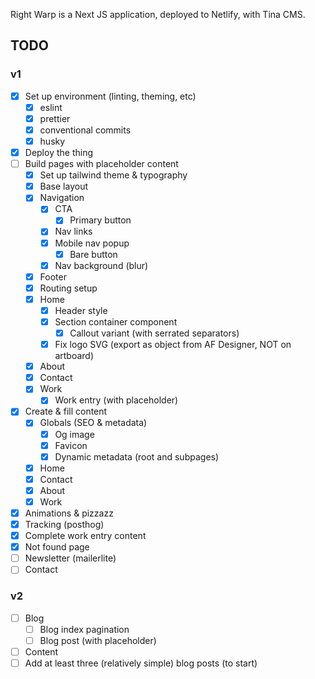 Right Warp is a Next JS application, deployed to Netlify, with Tina CMS.

## TODO

### v1

- [x] Set up environment (linting, theming, etc)
  - [x] eslint
  - [x] prettier
  - [x] conventional commits
  - [x] husky
- [x] Deploy the thing
- [ ] Build pages with placeholder content
  - [x] Set up tailwind theme & typography
  - [x] Base layout
  - [x] Navigation
    - [x] CTA
      - [x] Primary button
    - [x] Nav links
    - [x] Mobile nav popup
      - [x] Bare button
    - [x] Nav background (blur)
  - [x] Footer
  - [x] Routing setup
  - [x] Home
    - [x] Header style
    - [x] Section container component
      - [x] Callout variant (with serrated separators)
    - [x] Fix logo SVG (export as object from AF Designer, NOT on artboard)
  - [x] About
  - [x] Contact
  - [x] Work
    - [x] Work entry (with placeholder)
- [x] Create & fill content
  - [x] Globals (SEO & metadata)
    - [x] Og image
    - [x] Favicon
    - [x] Dynamic metadata (root and subpages)
  - [x] Home
  - [x] Contact
  - [x] About
  - [x] Work
- [x] Animations & pizzazz
- [x] Tracking (posthog)
- [x] Complete work entry content
- [x] Not found page
- [ ] Newsletter (mailerlite)
- [ ] Contact

### v2

- [ ] Blog
  - [ ] Blog index pagination
  - [ ] Blog post (with placeholder)
- [ ] Content
- [ ] Add at least three (relatively simple) blog posts (to start)
